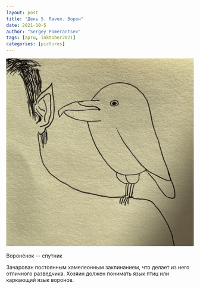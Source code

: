 ```yaml
---
layout: post
title: "День 5. Raven. Ворон"
date: 2021-10-5
author: "Sergey Pomerantsev"
tags: [арты, inktober2021]
categories: [pictures]
---
```


![](/assets/images/inktober21-5.jpg)

Воронёнок -- спутник

Зачарован постоянным хамелеонным заклинанием, что делает из него отличного разведчика. Хозяин должен понимать язык птиц или каркающий язык воронов.
